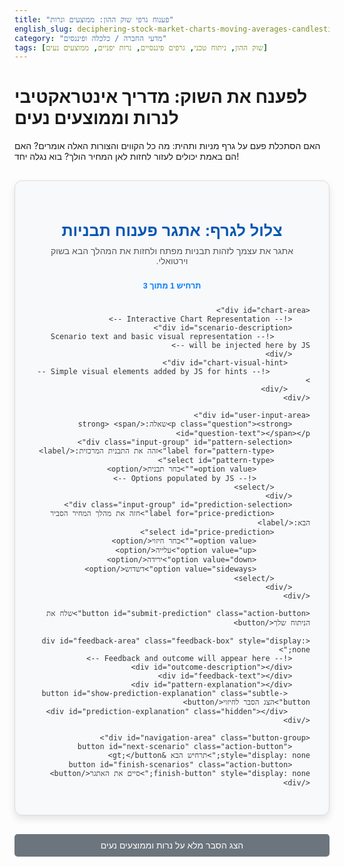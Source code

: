 ```yaml
---
title: "פענוח גרפי שוק ההון: ממוצעים ונרות"
english_slug: deciphering-stock-market-charts-moving-averages-candlesticks
category: "מדעי החברה / כלכלה ופיננסים"
tags: [שוק ההון, ניתוח טכני, גרפים פיננסיים, נרות יפניים, ממוצעים נעים]
---
```

# לפענח את השוק: מדריך אינטראקטיבי לנרות וממוצעים נעים

האם הסתכלת פעם על גרף מניות ותהית: מה כל הקווים והצורות האלה אומרים? האם הם באמת יכולים לעזור לחזות לאן המחיר הולך? בוא נגלה יחד!

<div id="app-container" dir="rtl">
    <div id="header-area">
        <h2 class="app-title">צלול לגרף: אתגר פענוח תבניות</h2>
        <p class="app-subtitle">אתגר את עצמך לזהות תבניות מפתח ולחזות את המהלך הבא בשוק וירטואלי.</p>
         <div id="progress-area">
            <span id="scenario-counter">תרחיש 1 מתוך 3</span>
         </div>
    </div>


    <div id="chart-area">
        <!-- Interactive Chart Representation -->
        <div id="scenario-description">
            <!-- Scenario text and basic visual representation will be injected here by JS -->
        </div>
         <div id="chart-visual-hint">
             <!-- Simple visual elements added by JS for hints -->
         </div>
    </div>

    <div id="user-input-area">
        <p class="question"><strong>שאלה:</strong> <span id="question-text"></span></p>
        <div class="input-group" id="pattern-selection">
            <label for="pattern-type">זהה את התבנית המרכזית:</label>
            <select id="pattern-type">
                <option value="">בחר תבנית</option>
                <!-- Options populated by JS -->
            </select>
        </div>
        <div class="input-group" id="prediction-selection">
            <label for="price-prediction">חזה את מהלך המחיר הסביר הבא:</label>
            <select id="price-prediction">
                <option value="">בחר חיזוי</option>
                <option value="up">עלייה</option>
                <option value="down">ירידה</option>
                <option value="sideways">דשדוש</option>
            </select>
        </div>
    </div>

    <button id="submit-prediction" class="action-button">שלח את הניתוח שלך</button>

    <div id="feedback-area" class="feedback-box" style="display: none;">
        <!-- Feedback and outcome will appear here -->
        <div id="outcome-description"></div>
        <div id="feedback-text"></div>
        <div id="pattern-explanation"></div>
         <button id="show-prediction-explanation" class="subtle-button">הצג הסבר לחיזוי</button>
         <div id="prediction-explanation" class="hidden"></div>
    </div>

    <div id="navigation-area" class="button-group">
        <button id="next-scenario" class="action-button" style="display: none;">תרחיש הבא &gt;</button>
        <button id="finish-scenarios" class="action-button finish-button" style="display: none;">סיים את האתגר</button>
    </div>

</div>

<style>
    /* General App Styling */
    #app-container {
        font-family: 'Arial', sans-serif; /* Use a clean, standard font */
        max-width: 700px;
        margin: 30px auto; /* More margin */
        padding: 30px; /* More padding */
        border: 1px solid #dcdcdc; /* Subtle border */
        border-radius: 12px; /* More rounded corners */
        background-color: #f8f9fa; /* Light background */
        box-shadow: 0 6px 12px rgba(0, 0, 0, 0.1); /* Soft shadow */
        direction: rtl; /* Ensure RTL */
        color: #333;
    }

    .app-title {
        text-align: center;
        color: #0056b3; /* Primary color */
        margin-bottom: 10px;
        font-size: 1.8em;
        border-bottom: none; /* Remove default border */
        padding-bottom: 0;
    }

    .app-subtitle {
        text-align: center;
        color: #555;
        margin-top: 0;
        margin-bottom: 25px; /* More space below subtitle */
        font-size: 1em;
    }

     #progress-area {
         text-align: center;
         margin-bottom: 25px;
         font-size: 0.9em;
         color: #007bff;
         font-weight: bold;
     }

    /* Chart Area Styling */
    #chart-area {
        min-height: 180px; /* Slightly taller */
        border: 1px solid #ccc;
        margin-bottom: 25px;
        padding: 15px; /* More padding */
        background: linear-gradient(to bottom, #e9ecef, #dee2e6); /* Subtle gradient background */
        border-radius: 8px; /* Rounded corners */
        position: relative; /* For absolute positioning of hints */
        overflow: hidden; /* Clear floats */
         text-align: right; /* Align text to the right */
         line-height: 1.6; /* Better readability */
         white-space: pre-wrap; /* Preserve line breaks in scenario description */
         font-family: 'Courier New', monospace; /* Monospace for text charts */
    }

    #scenario-description {
        color: #333;
        margin-bottom: 10px;
    }

    #chart-visual-hint {
         position: absolute;
         top: 15px; /* Match chart area padding */
         left: 15px; /* Match chart area padding */
         right: 15px;
         bottom: 15px;
         pointer-events: none; /* Allow clicks to pass through */
         z-index: 1; /* Ensure it's above description if needed */
    }


    /* Input Area Styling */
    #user-input-area {
        margin-bottom: 25px; /* More margin */
        background-color: #e9ecef; /* Light contrast background */
        padding: 20px;
        border-radius: 8px;
    }

    .question {
         margin-bottom: 15px;
         font-size: 1.1em;
         color: #0056b3;
    }

    .input-group {
        margin-bottom: 15px;
        display: flex; /* Align label and select */
        align-items: center;
        flex-wrap: wrap; /* Wrap on smaller screens */
    }

    .input-group label {
        margin-left: 10px; /* Space between label and select */
        font-weight: bold;
        color: #555;
        min-width: 120px; /* Ensure labels have some minimum width */
    }

    select {
        flex-grow: 1; /* Allow select to take available space */
        padding: 10px 12px; /* More padding */
        border: 1px solid #ccc;
        border-radius: 5px;
        font-size: 1em;
        color: #333;
        background-color: #fff;
        cursor: pointer;
        transition: border-color 0.2s ease-in-out;
    }

    select:hover {
        border-color: #007bff;
    }

     select:focus {
         outline: none;
         border-color: #007bff;
         box-shadow: 0 0 0 0.2rem rgba(0, 123, 255, 0.25);
     }

    /* Button Styling */
    .action-button {
        display: block; /* Full width button */
        width: 100%;
        padding: 12px 20px; /* More padding */
        background-color: #007bff; /* Primary blue */
        color: white;
        border: none;
        border-radius: 5px;
        cursor: pointer;
        font-size: 1.1em; /* Larger font */
        font-weight: bold;
        transition: background-color 0.2s ease-in-out, transform 0.1s ease;
        text-align: center;
        margin-top: 15px; /* Space above button */
    }

    .action-button:hover {
        background-color: #0056b3; /* Darker blue on hover */
    }

    .action-button:active {
        transform: scale(0.98); /* Subtle press effect */
    }

     .action-button:disabled {
         background-color: #cccccc;
         cursor: not-allowed;
     }

    .finish-button {
         background-color: #28a745; /* Green for finish */
    }
    .finish-button:hover {
         background-color: #218838; /* Darker green */
    }


     .subtle-button {
        background: none;
        border: none;
        color: #007bff;
        text-decoration: underline;
        cursor: pointer;
        font-size: 0.9em;
        margin-top: 10px;
        padding: 0;
        transition: color 0.2s ease;
     }
     .subtle-button:hover {
         color: #0056b3;
     }


    .button-group {
        display: flex;
        justify-content: space-between; /* Space out buttons if multiple */
         gap: 10px; /* Space between buttons */
    }

     .button-group .action-button {
         width: auto; /* Override full width for group buttons */
         flex-grow: 1; /* Distribute space */
         margin-top: 0;
     }


    /* Feedback Area Styling */
    .feedback-box {
        margin-top: 25px; /* More space above feedback */
        padding: 20px;
        border-left: 6px solid transparent; /* Left border for color coding */
        border-radius: 8px;
        transition: all 0.4s ease-in-out; /* Smooth transition on show/hide and color change */
        box-shadow: 0 2px 8px rgba(0, 0, 0, 0.08);
    }

    #outcome-description {
         font-weight: bold;
         margin-bottom: 15px;
         color: #333;
    }

    #feedback-text {
        font-weight: bold;
        margin-bottom: 10px;
        line-height: 1.5;
    }

    #pattern-explanation, #prediction-explanation {
        font-style: italic;
        margin-top: 15px;
        line-height: 1.5;
        color: #555;
    }


    .feedback-box.correct {
        border-color: #28a745; /* Green */
        background-color: #d4edda; /* Light green */
        color: #155724; /* Dark green text */
    }

    .feedback-box.incorrect {
        border-color: #dc3545; /* Red */
        background-color: #f8d7da; /* Light red */
        color: #721c24; /* Dark red text */
    }

    .feedback-box.partial {
        border-color: #ffc107; /* Yellow */
        background-color: #fff3cd; /* Light yellow */
        color: #856404; /* Dark yellow text */
    }

    .hidden {
        display: none;
    }

    /* Explanation Area Styling */
    #explanation-area {
        margin-top: 40px;
        padding-top: 30px;
        border-top: 1px solid #eee;
        color: #333;
        direction: rtl;
        line-height: 1.6;
        transition: opacity 0.4s ease-in-out; /* Fade in */
    }

    #explanation-area.hidden {
        opacity: 0;
         height: 0; /* Collapse height */
         overflow: hidden; /* Hide content */
         padding-top: 0;
         margin-top: 0;
         border-top: none;
    }

    #explanation-area h2, #explanation-area h3 {
        color: #0056b3;
        border-bottom: 1px solid #eee;
        padding-bottom: 8px;
        margin-top: 25px;
        margin-bottom: 15px;
    }

    #explanation-area ul {
        margin-bottom: 20px;
    }

    #explanation-area li {
        margin-bottom: 8px;
    }

    #explanation-area strong {
        color: #0056b3; /* Highlight key terms */
    }

    #toggle-explanation {
        display: block;
        width: 100%;
        text-align: center;
        margin-top: 25px; /* Space above button */
        padding: 10px 15px;
        background-color: #6c757d; /* Grey */
        color: white;
        border: none;
        border-radius: 5px;
        cursor: pointer;
        font-size: 1em;
        transition: background-color 0.2s ease-in-out;
    }
    #toggle-explanation:hover {
        background-color: #5a6268; /* Darker grey */
    }

</style>

<button id="toggle-explanation">הצג הסבר מלא על נרות וממוצעים נעים</button>

<div id="explanation-area" class="hidden" dir="rtl">
    <hr>
    <h2>הסבר מורחב: עקרונות הניתוח הטכני</h2>

    <p>כלי הניתוח הטכני שניסינו ליישם באתגר הם הלב הפועם של סוחרים רבים שמנסים להבין את תנועות המחיר ההיסטוריות כדי לצפות מהלכים עתידיים.</p>

    <h3>מהם נרות יפניים? - הסיפור מאחורי כל יום מסחר</h3>
    <p>תארו לעצמכם שכל יום מסחר הוא סיפור קצר שמסופר על ידי 'נר'. נרות יפניים (Candlesticks) מסכמים את הסיפור הזה ויזואלית בפרק זמן נתון (דקה, שעה, יום, שבוע וכו'). כל נר מורכב מארבעה נתונים קריטיים:</p>
    <ul>
        <li>**מחיר פתיחה:** איפה שהסיפור התחיל באותו יום (המסחר נפתח).</li>
        <li>**מחיר סגירה:** איפה שהסיפור הסתיים באותו יום (המסחר נסגר).</li>
        <li>**הגבוה של היום:** שיא הגובה שהמחיר הגיע אליו.</li>
        <li>**הנמוך של היום:** שפל התחתית שהמחיר נפל אליו.</li>
    </ul>

    <h3>מבנה הנר ומשמעותו - רגשות השוק בצבע וצורה</h3>
    <p>לנר שני חלקים ויזואליים עיקריים, שמבטאים את מאבק הקונים (השוורים 🐂) והמוכרים (הדובים 🐻) במהלך התקופה:</p>
    <ul>
        <li>**גוף הנר (Body):** החלק הרחב שמחבר את הפתיחה והסגירה. גודלו וצבעו מעידים על עוצמת התנועה וכיוונה:
            <ul>
                <li>**גוף ירוק/לבן (עולה 🟢):** מחיר הסגירה היה *גבוה* ממחיר הפתיחה. הקונים ניצחו בתקופה זו והמחיר עלה!</li>
                <li>**גוף אדום/שחור (יורד 🔴):** מחיר הסגירה היה *נמוך* ממחיר הפתיחה. המוכרים ניצחו בתקופה זו והמחיר ירד!</li>
            </ul>
        </li>
        <li>**צלליות (Shadows/Wicks):** הקווים הדקים שיוצאים מקצוות הגוף. הן מראות את המחיר הגבוה והנמוך ביותר שהושגו באותו פרק זמן, גם אם המחיר לא נסגר שם. צללית ארוכה מראה שהמחיר ניסה לנוע רחוק בכיוון מסוים, אך נהדף בחזרה על ידי הצד השני של השוק.</li>
    </ul>

    <h3>דוגמאות לתבניות נרות בסיסיות - סיפורים קצרים על היפוכי מגמה והמשכה</h3>
    <p>צורות נרות ספציפיות או צירופים שלהן יכולים לרמוז על מה שקורה "מתחת לפני השטח" ולהצביע על שינויים אפשריים:</p>
    <ul>
        <li>**דוז'י (Doji):** נר עם גוף קטן במיוחד (פתיחה וסגירה כמעט זהים). מעיד על <strong style="color: #ffc107;">אי-החלטיות</strong> בשוק - הקונים והמוכרים היו מאוזנים. יכול להופיע עם צלליות שונות ולרמוז על היפוך לאחר מגמה ארוכה.</li>
        <li>**פטיש (Hammer) / איש תלוי (Hanging Man):** גוף קטן וצללית תחתונה ארוכה במיוחד (לפחות פי 2 מהגוף), צללית עליונה קצרה. "פטיש" מופיע אחרי ירידה 📉 ויכול לרמוז על <strong style="color: #28a745;">היפוך שורי (Bullish Reversal)</strong> - הקונים הדפו את המחיר החזק למעלה. "איש תלוי" מופיע אחרי עלייה 📈 ויכול לרמוז על <strong style="color: #dc3545;">היפוך דובי (Bearish Reversal)</strong> - המוכרים החלו להשתלט למרות העלייה.</li>
        <li>**כוכב נופל (Shooting Star):** גוף קטן וצללית עליונה ארוכה במיוחד (לפחות פי 2 מהגוף), צללית תחתונה קצרה. מופיע אחרי עלייה 📈 ויכול לרמוז על <strong style="color: #dc3545;">היפוך דובי</strong> - הקונים ניסו לדחוף למעלה אך המוכרים הדפו את המחיר חזק למטה.</li>
        <li>**בליעה (Engulfing):** תבנית של שני נרות. הנר השני <strong style="color: #0056b3;">"בולע"</strong> לחלוטין את גוף הנר הראשון. <strong style="color: #dc3545;">"בליעה דובית" (Bearish Engulfing)</strong>: אחרי עלייה (נר ירוק קטן) מגיע נר אדום גדול שבולע אותו - <strong style="color: #dc3545;">אות להיפוך לירידה</strong>. <strong style="color: #28a745;">"בליעה שורית" (Bullish Engulfing)</strong>: אחרי ירידה (נר אדום קטן) מגיע נר ירוק גדול שבולע אותו - <strong style="color: #28a745;">אות להיפוך לעלייה</strong>.</li>
    </ul>

    <h3>מהם ממוצעים נעים? - החלקת הרעש וזיהוי המגמה הגדולה</h3>
    <p>ממוצע נע (Moving Average, MA) הוא כמו 'ממוצע רץ' של המחיר לאורך תקופה מסוימת (למשל, 50 יום או 200 יום). הוא מחליק את התנודות היומיומיות ויוצר קו אחד שעוזר לזהות את <strong style="color: #0056b3;">כיוון המגמה הכללית</strong> ולהבין האם המחיר מעליה (שוריות) או מתחתיה (דוביות). ממוצעים קצרים (כמו 20 או 50) מגיבים מהר יותר לשינויים קצרי טווח, וארוכים (100, 200) מזהים מגמות משמעותיות יותר.</p>

    <h3>נקודות חצייה של ממוצעים נעים - אותות גדולים בשוק?</h3>
    <p>כאשר ממוצע נע קצר חוצה ממוצע נע ארוך, זה יכול להיות אירוע משמעותי שסוחרים רבים עוקבים אחריו:</p>
    <ul>
        <li>**"צלב זהב" (Golden Cross 🌟):** ממוצע קצר חוצה את הממוצע הארוך <strong style="color: #28a745;">כלפי מעלה</strong>. נחשב לאות <strong style="color: #28a745;">שורי חזק</strong>, שיכול לבשר על תחילת מגמת עלייה ארוכת טווח.</li>
        <li>**"צלב מוות" (Death Cross 💀):** ממוצע קצר חוצה את הממוצע הארוך <strong style="color: #dc3545;">כלפי מטה</strong>. נחשב לאות <strong style="color: #dc3545;">דובי חזק</strong>, שיכול לבשר על תחילת מגמת ירידה ארוכת טווח.</li>
    </ul>

    <h3>השילוב המנצח - נרות וממוצעים עובדים יחד</h3>
    <p>ניתוח טכני חכם משלב כלים שונים. נרות יכולים לתת רמזים מוקדמים להיפוך קצר טווח (למשל, נר פטיש בדיוק על קו ממוצע נע המשמש כתמיכה!), בעוד שהממוצעים מאשרים את המגמה הגדולה יותר. השילוב עוזר לקבל תמונה מלאה יותר.</p>

    <h3>מילה של זהירות - ניתוח טכני הוא לא קסם!</h3>
    <p>זכרו תמיד: ניתוח טכני הוא כלי <strong style="color: #ffc107;">הסתברותי</strong>, לא ודאי. השוק מושפע מאינספור גורמים (חדשות, כלכלה, פוליטיקה) שלא תמיד רואים בגרף בלבד. תבניות יכולות להיכשל. לכן, תמיד מומלץ לשלב ניתוח טכני עם הבנה רחבה יותר של הנכס והשוק, ולעולם לא להשקיע יותר ממה שאתם יכולים להרשות לעצמכם להפסיד.</p>

</div>

<script>
    document.addEventListener('DOMContentLoaded', () => {
        const appContainer = document.getElementById('app-container');
        const scenarioDescription = document.getElementById('scenario-description');
        const chartVisualHint = document.getElementById('chart-visual-hint'); // Added visual hint div
        const questionText = document.getElementById('question-text');
        const patternSelection = document.getElementById('pattern-selection');
        const patternTypeSelect = document.getElementById('pattern-type');
        const predictionSelection = document.getElementById('prediction-selection');
        const pricePredictionSelect = document.getElementById('price-prediction');
        const submitButton = document.getElementById('submit-prediction');
        const feedbackArea = document.getElementById('feedback-area');
        const outcomeDescription = document.getElementById('outcome-description');
        const feedbackText = document.getElementById('feedback-text');
        const patternExplanation = document.getElementById('pattern-explanation');
        const predictionExplanationDiv = document.getElementById('prediction-explanation'); // New div for prediction explanation
        const showPredictionExplanationButton = document.getElementById('show-prediction-explanation'); // Button to toggle it
        const nextScenarioButton = document.getElementById('next-scenario');
        const finishScenariosButton = document.getElementById('finish-scenarios');
        const toggleExplanationButton = document.getElementById('toggle-explanation');
        const explanationArea = document.getElementById('explanation-area');
        const scenarioCounter = document.getElementById('scenario-counter'); // Progress indicator

        let currentScenarioIndex = 0;

        // Define the interactive scenarios
        const scenarios = [
            {
                id: 1,
                description: "<strong>תרחיש 1: נר היפוך אפשרי לאחר ירידה</strong><br>המחיר ירד בחדות במשך כמה ימים (📉📉📉). היום מופיע נר שנראה כך:<br><br><code>&nbsp;&nbsp;⚪ (פתיחה)&nbsp;&nbsp;</code><br><code>&nbsp;&nbsp;│&nbsp;&nbsp;&nbsp;&nbsp;&nbsp;&nbsp;</code><br><code>&nbsp;&nbsp;▇ (גוף קטן אדום)</code><br><code>&nbsp;&nbsp;█&nbsp;&nbsp;&nbsp;&nbsp;&nbsp;&nbsp;</code><br><code>&nbsp;&nbsp;█&nbsp;&nbsp;&nbsp;&nbsp;&nbsp;&nbsp;</code><br><code>&nbsp;&nbsp;█&nbsp;&nbsp;&nbsp;&nbsp;&nbsp;&nbsp;</code><br><code>&nbsp;&nbsp;▄ (סגירה)&nbsp;&nbsp;</code><br><br>המחיר פתח גבוה יחסית וירד חזק במהלך היום, אך קונים נכנסו והדפו אותו חזרה למעלה לקראת הסגירה, למרות שהוא נשאר מעט מתחת לפתיחה (גוף אדום). הנמוך של היום היה הרבה מתחת לפתיחה/סגירה (צללית תחתונה ארוכה מאוד). המחיר נמצא כרגע מתחת לממוצעים הנעים הארוכים.",
                visual_hint: "<!-- Maybe add a simple visual hint here with CSS later -->", // Placeholder for potential future visual hint
                question: "איזו תבנית נרותית קלאסית מופיעה ביום האחרון, ומה היא עשויה לרמוז על מהלך המחיר הבא?",
                pattern_options: {
                    "hammer": "פטיש (Hammer) 🔨",
                    "shooting-star": "כוכב נופל (Shooting Star) ✨",
                    "doji": "דוז'י (Doji) ⚖️",
                    "bearish-engulfing": "בליעה דובית (Bearish Engulfing) 📉"
                },
                correct_pattern: "hammer",
                prediction_options: ["up", "down", "sideways"],
                correct_prediction: "up", // Hammers after downtrends suggest bullish reversal
                outcome_description: "<strong>התוצאה בפועל:</strong> ביום שאחרי, המחיר פתח גבוה, יצר נר ירוק גדול (🟢), והתחילה תנועת עלייה משמעותית.",
                pattern_explanation: "הנר שזוהה הוא אכן פטיש (Hammer). תבנית זו מאופיינת בגוף קטן (ירוק או אדום) וצללית תחתונה ארוכה במיוחד. כאשר פטיש מופיע לאחר ירידה משמעותית, הוא נחשב לתבנית היפוך שורית פוטנציאלית (Bullish Reversal). הצללית התחתונה הארוכה מעידה על כך שהמוכרים ניסו להוריד את המחיר לשפל חדש, אך קונים רבים נכנסו לשוק בנקודה זו, הדפו את המחיר חזק למעלה וצמצמו את הירידה. זה מרמז על כך שלחץ המכירה נחלש ולחץ הקנייה גובר, מה שיכול להוביל לעליית מחיר בהמשך.",
                prediction_explanation: "החיזוי לעלייה מתבסס על האות השורי החזק שמספק נר הפטיש כאשר הוא מופיע לאחר ירידה. הוא מצביע על כך שלפחות בטווח הקצר מאוד, המוכרים מאבדים שליטה והקונים לוקחים פיקוד, מה שמגדיל את ההסתברות למהלך עולה ביום/ימים הבאים."
            },
            {
                id: 2,
                description: "<strong>תרחיש 2: צלב הזהב - אות של מגמה ארוכת טווח?</strong><br>המניה נמצאת במגמת עלייה הדרגתית מזה חודשים (↗️↗️↗️). המחיר נסחר באופן עקבי מעל ממוצע נע 50 יום וממוצע נע 200 יום, ושני הממוצעים בעלייה. לאחרונה, ממוצע נע 50 יום המהיר (🟠) חצה את ממוצע נע 200 יום האיטי יותר (🔵) <strong style='color: green;'>כלפי מעלה</strong>.<br><br><code>&nbsp;&nbsp;&nbsp;&nbsp;&nbsp;&nbsp;&nbsp;&nbsp;&nbsp;&nbsp;&nbsp;&nbsp;📈📈📈📈📈📈 (המחיר עולה)</code><br><code>&nbsp;&nbsp;🟠🟠🟠🟠🟠🟠↘️🔵🔵🔵🔵🔵🔵</code><br><code>&nbsp;&nbsp;🔵🔵🔵🔵🔵🔵↗️🟠🟠🟠🟠🟠🟠</code><br><code>&nbsp;&nbsp;&nbsp;&nbsp;&nbsp;&nbsp;&nbsp;&nbsp;&nbsp;&nbsp;&nbsp;&nbsp;&nbsp;&nbsp;&nbsp;✨ (נקודת החצייה)</code>", // Using emojis and simple lines
                visual_hint: "", // Placeholder
                question: "זהה את תבנית הממוצעים הנעים הקלאסית שנוצרה, ומה היא מסמלת לרוב?",
                pattern_options: {
                    "golden-cross": "צלב זהב (Golden Cross) 🌟",
                    "death-cross": "צלב מוות (Death Cross) 💀",
                    "doji": "דוז'י (Doji) ⚖️",
                    "support-bounce": "קפיצה מתמיכה 💪"
                },
                correct_pattern: "golden-cross",
                prediction_options: ["up", "down", "sideways"],
                correct_prediction: "up", // Golden cross is bullish
                outcome_description: "<strong>התוצאה בפועל:</strong> לאחר החצייה הזו, מגמת העלייה הקיימת התחזקה והמניה המשיכה לנוע כלפי מעלה בחדות רבה יותר.",
                pattern_explanation: "התבנית שנוצרה כאשר ממוצע נע קצר חצה כלפי מעלה ממוצע נע ארוך נקראת צלב זהב (Golden Cross). תבנית זו נחשבת בדרך כלל לאות <strong style='color: #28a745;'>שורי (Bullish) חזק במיוחד</strong> בניתוח טכני, ולעיתים קרובות מצביעה על תחילתה של מגמת עלייה ארוכת טווח או על אישור והתחזקות של מגמת עלייה קיימת. היא מעידה על כך שלחץ הקנייה בטווח הקצר מספיק חזק כדי להשפיע על הממוצע ארוך הטווח.",
                prediction_explanation: "החיזוי לעלייה מתבסס ישירות על המשמעות המקובלת של תבנית צלב הזהב. למרות שזו אינה ערובה, מבחינה סטטיסטית וחוקי הניתוח הטכני הקלאסיים, תבנית זו מצביעה על סיכוי גבוה להמשך עלייה משמעותית."
            },
            {
                id: 3,
                description: "<strong>תרחיש 3: כוחה של תמיכה (עם רמז מנר)</strong><br>המניה נסחרת במגמת עלייה ברורה (↗️↗️↗️), וממוקמת מעל ממוצע נע 50 יום (🟠) שעולה גם הוא. המחיר עלה, ואז התחיל לתקן מעט וירד עד ש<strong style='color: blue;'>נגע בדיוק בקו של ממוצע נע 50 יום</strong>. ביום המגע הזה, הופיע נר עם גוף ירוק קטן (🟢) וצללית תחתונה ארוכה למדי (<code>█</code>) שירדה עד לממוצע הנע ואף מעט מתחתיו, אך נסגרה גבוה יותר.<br><br><code>&nbsp;&nbsp;&nbsp;&nbsp;&nbsp;&nbsp;📈📈📈 (מחיר עולה)</code><br><code>&nbsp;&nbsp;&nbsp;&nbsp;&nbsp;&nbsp;&nbsp;&nbsp;&nbsp;&nbsp;↘️ (תיקון)</code><br><code>&nbsp;&nbsp;&nbsp;&nbsp;&nbsp;&nbsp;🟠🟠🟠🟠🟠🟠🟠 (ממוצע 50)</code><br><code>&nbsp;&nbsp;&nbsp;&nbsp;&nbsp;&nbsp;&nbsp;&nbsp;&nbsp;&nbsp;&nbsp;👇 (מגע)</code><br><code>&nbsp;&nbsp;&nbsp;&nbsp;&nbsp;&nbsp;&nbsp;&nbsp;&nbsp;&nbsp;&nbsp;🟢 (נר עם גוף ירוק קטן)</code><br><code>&nbsp;&nbsp;&nbsp;&nbsp;&nbsp;&nbsp;&nbsp;&nbsp;&nbsp;&nbsp;&nbsp;█ (צללית תחתונה ארוכה שנגעה/עברה את הממוצע)</code><br><code>&nbsp;&nbsp;&nbsp;&nbsp;&nbsp;&nbsp;&nbsp;&nbsp;&nbsp;&nbsp;&nbsp;&nbsp;&nbsp;↗️↗️↗️ (המשך עלייה?)</code>", // Using emojis and simple lines
                visual_hint: "", // Placeholder
                question: "איזו אינטראקציה חשובה התרחשה בגרף, ומהו מהלך המחיר הסביר לאחריה?",
                pattern_options: {
                    "support-bounce": "קפיצה חזקה מאזור תמיכה (Support Bounce) 💪",
                    "resistance-rejection": "דחייה חזקה מאזור התנגדות (Resistance Rejection) ✋",
                    "death-cross": "צלב מוות (Death Cross) 💀",
                    "bearish-engulfing": "בליעה דובית (Bearish Engulfing) 📉"
                },
                correct_pattern: "support-bounce",
                prediction_options: ["up", "down", "sideways"],
                correct_prediction: "up", // Bounce off support (MA) combined with a bullish candle
                outcome_description: "<strong>התוצאה בפועל:</strong> המחיר 'קפץ' בחדות כלפי מעלה מרגע המגע עם ממוצע נע 50 יום, ומגמת העלייה נמשכה ואף התחזקה.",
                pattern_explanation: "ממוצעים נעים פעמים רבות משמשים כאזורי <strong style='color: #28a745;'>תמיכה</strong> במגמת עלייה או <strong style='color: #dc3545;'>התנגדות</strong> במגמת ירידה. במקרה זה, ממוצע נע 50 יום פעל כתמיכה. העובדה שהמחיר נגע בו ומיד נהדף כלפי מעלה (באה לידי ביטוי בצללית התחתונה הארוכה והגוף הירוק הקטן של הנר) מעידה על כך שקונים רבים חיכו לרמות מחיר נמוכות יותר כדי להיכנס, והם 'הגנו' על הממוצע הנע. זוהי קפיצה קלאסית מתמיכה, המעידה על חוזק במגמה הקיימת.",
                prediction_explanation: "החיזוי לעלייה מתבסס על השילוב המשמעותי: המחיר נגע בתמיכה משמעותית (ממוצע נע 50) ומיד קיבל אישור כניסת קונים באמצעות צורת הנר הספציפית שנוצרה בנקודת המגע. זהו אות שורי מובהק המצביע על סבירות גבוהה להמשך תנועה בכיוון המגמה המקורית (עלייה)."
            }
        ];

        function populatePatternOptions(scenario) {
            const selectElement = patternTypeSelect;
            selectElement.innerHTML = '<option value="">בחר תבנית</option>'; // Reset
            for (const [key, value] of Object.entries(scenario.pattern_options)) {
                const option = document.createElement('option');
                option.value = key;
                option.textContent = value;
                selectElement.appendChild(option);
            }
        }

        function loadScenario(index) {
            if (index >= scenarios.length) {
                finishScenarios();
                return;
            }

            currentScenarioIndex = index;
            const scenario = scenarios[currentScenarioIndex];

            scenarioCounter.textContent = `תרחיש ${currentScenarioIndex + 1} מתוך ${scenarios.length}`;
            scenarioDescription.innerHTML = scenario.description;
            chartVisualHint.innerHTML = scenario.visual_hint || ''; // Load potential visual hint
            questionText.textContent = scenario.question;
            populatePatternOptions(scenario);
            pricePredictionSelect.value = ""; // Reset prediction selection
            patternTypeSelect.value = ""; // Reset pattern selection

            feedbackArea.style.display = 'none';
            feedbackArea.className = 'feedback-box'; // Reset feedback classes, keep base class
            outcomeDescription.innerHTML = '';
            feedbackText.innerHTML = '';
            patternExplanation.innerHTML = '';
            predictionExplanationDiv.innerHTML = scenario.prediction_explanation; // Load explanation
            predictionExplanationDiv.classList.add('hidden'); // Hide it initially
            showPredictionExplanationButton.style.display = 'inline-block'; // Show button

            submitButton.style.display = 'block';
            submitButton.disabled = false; // Enable submit button
            nextScenarioButton.style.display = 'none';
            finishScenariosButton.style.display = 'none';
            navigationArea.style.display = 'flex'; // Ensure button group is visible

            patternTypeSelect.disabled = false;
            pricePredictionSelect.disabled = false;

            // Hide navigation area initially until needed
             if (currentScenarioIndex === 0) {
                navigationArea.style.display = 'none';
             } else {
                 navigationArea.style.display = 'flex'; // Show for subsequent scenarios
             }

             // Ensure user inputs are visible
             patternSelection.style.display = 'flex';
             predictionSelection.style.display = 'flex';
             document.getElementById('user-input-area').style.display = 'block'; // Ensure the whole input area is visible
        }

        function submitPrediction() {
            const scenario = scenarios[currentScenarioIndex];
            const selectedPattern = patternTypeSelect.value;
            const selectedPrediction = pricePredictionSelect.value;

            if (!selectedPattern || !selectedPrediction) {
                alert("אנא בחר גם תבנית וגם חיזוי לפני השליחה.");
                return; // Prevent submission if options are not selected
            }

            const isPatternCorrect = selectedPattern === scenario.correct_pattern;
            const isPredictionCorrect = selectedPrediction === scenario.correct_prediction;

            outcomeDescription.innerHTML = scenario.outcome_description;
            patternExplanation.innerHTML = `<strong>הסבר על התבנית:</strong><br>${scenario.pattern_explanation}`;


            let feedbackHtml = `<strong>המשוב שלך:</strong><br>`;
            let feedbackClass = '';

            if (isPatternCorrect && isPredictionCorrect) {
                feedbackHtml += `✨ פגש בול! ✨ זיהית נכון את התבנית ("${scenario.pattern_options[scenario.correct_pattern]}") וחזית נכונה את מהלך המחיר הסביר (${selectedPrediction === 'up' ? 'עלייה 📈' : selectedPrediction === 'down' ? 'ירידה 📉' : 'דשדוש 📊'}). ניתוח מעולה!`;
                feedbackClass = 'correct';
            } else if (isPatternCorrect && !isPredictionCorrect) {
                feedbackHtml += `✅ זיהוי התבנית מדויק! ✅ זיהית נכון את התבנית ("${scenario.pattern_options[scenario.correct_pattern]}"), אך הפעם החיזוי שלך לגבי מהלך המחיר לא היה מדויק. זכור שזו הסתברות, לא ודאות.`;
                feedbackClass = 'partial';
            } else if (!isPatternCorrect && isPredictionCorrect) {
                 feedbackHtml += `🎯 החיזוי שלך פגע בול! 🎯 חזית נכון את מהלך המחיר (${selectedPrediction === 'up' ? 'עלייה 📈' : selectedPrediction === 'down' ? 'ירידה 📉' : 'דשדוש 📊'}), אך זיהוי התבנית היה פחות מדויק. התבנית הנכונה היא "${scenario.pattern_options[scenario.correct_pattern]}". חשוב לזהות את התבנית כדי להבין *למה* המחיר עשוי לזוז.`;
                feedbackClass = 'partial';
            }
            else {
                feedbackHtml += `🤔 עדיין לא מדויק הפעם... 🤔 זיהוי התבנית שלך ("${selectedPattern ? scenario.pattern_options[selectedPattern] || selectedPattern : 'לא נבחר'}) והחיזוי שלך לגבי מהלך המחיר לא היו מדויקים. התבנית הנכונה היא "${scenario.pattern_options[scenario.correct_pattern]}". בוא נראה את ההסבר כדי ללמוד.`;
                feedbackClass = 'incorrect';
            }

            feedbackText.innerHTML = feedbackHtml;

            // Show feedback area with animation
            feedbackArea.style.display = 'block';
            // Force reflow to allow transition
            void feedbackArea.offsetHeight;
            feedbackArea.className = `feedback-box ${feedbackClass}`;


            submitButton.style.display = 'none';
            submitButton.disabled = true; // Disable button after submission
            patternTypeSelect.disabled = true;
            pricePredictionSelect.disabled = true;

            navigationArea.style.display = 'flex'; // Show navigation buttons

            if (currentScenarioIndex < scenarios.length - 1) {
                nextScenarioButton.style.display = 'block';
                finishScenariosButton.style.display = 'none'; // Hide finish until last scenario
            } else {
                nextScenarioButton.style.display = 'none'; // Hide next button
                finishScenariosButton.style.display = 'block'; // Show finish button
            }
        }

        function finishScenarios() {
            chartArea.innerHTML = "<div class='app-subtitle' style='font-size: 1.2em; margin-bottom: 0;'>כל הכבוד! סיימת את האתגר בהצלחה! 🎉</div>";
            scenarioDescription.textContent = "";
             chartVisualHint.innerHTML = "";
            questionText.textContent = "";
            document.getElementById('user-input-area').style.display = 'none'; // Hide input area
            submitButton.style.display = 'none';
            nextScenarioButton.style.display = 'none';
            finishScenariosButton.style.display = 'none';
            navigationArea.style.display = 'none'; // Hide navigation buttons
            feedbackArea.style.display = 'none'; // Hide final feedback area
             scenarioCounter.style.display = 'none'; // Hide counter
             document.getElementById('header-area').style.marginBottom = '20px'; // Adjust header margin
        }

        function toggleExplanation() {
            const isHidden = explanationArea.classList.contains('hidden');
            if (isHidden) {
                explanationArea.classList.remove('hidden');
                // Add a slight delay before setting opacity to allow height transition
                 setTimeout(() => { explanationArea.style.opacity = 1; }, 10);
                toggleExplanationButton.textContent = 'הסתר הסבר מלא';
            } else {
                 explanationArea.style.opacity = 0;
                setTimeout(() => {
                    explanationArea.classList.add('hidden');
                    explanationArea.style.height = '0'; // Ensure height collapses after fade
                }, 400); // Match CSS transition duration
                toggleExplanationButton.textContent = 'הצג הסבר מלא על נרות וממוצעים נעים';
            }
        }

         function togglePredictionExplanation() {
             predictionExplanationDiv.classList.toggle('hidden');
              showPredictionExplanationButton.textContent = predictionExplanationDiv.classList.contains('hidden') ? 'הצג הסבר לחיזוי' : 'הסתר הסבר לחיזוי';
         }


        submitButton.addEventListener('click', submitPrediction);
        nextScenarioButton.addEventListener('click', () => {
            loadScenario(currentScenarioIndex + 1);
        });
        finishScenariosButton.addEventListener('click', finishScenarios);
        toggleExplanationButton.addEventListener('click', toggleExplanation);
        showPredictionExplanationButton.addEventListener('click', togglePredictionExplanation);

        // Initialize the first scenario
        loadScenario(0);
    });
</script>
```